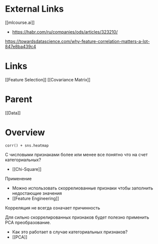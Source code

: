 
# External Links

[[mlcourse.ai]]
- https://habr.com/ru/companies/ods/articles/323210/

https://towardsdatascience.com/why-feature-correlation-matters-a-lot-847e8ba439c4

# Links

[[Feature Selection]]
[[Covariance Matrix]]

# Parent

[[Data]]

# Overview

```
corr() + sns.heatmap
```

С числовыми признаками более или менее все понятно что на счет категориальных?
- [[Chi-Square]]

Применение
- Можно использовать скоррелиованные признаки чтобы заполнить недостающие значения
- [[Feature Engineering]]

Корреляция не всегда означает причинность

Для сильно скоррелированных признаков будет полезно применить PCA преобразование.
- Как это работает в случае категориальных признаков?
- [[PCA]]
